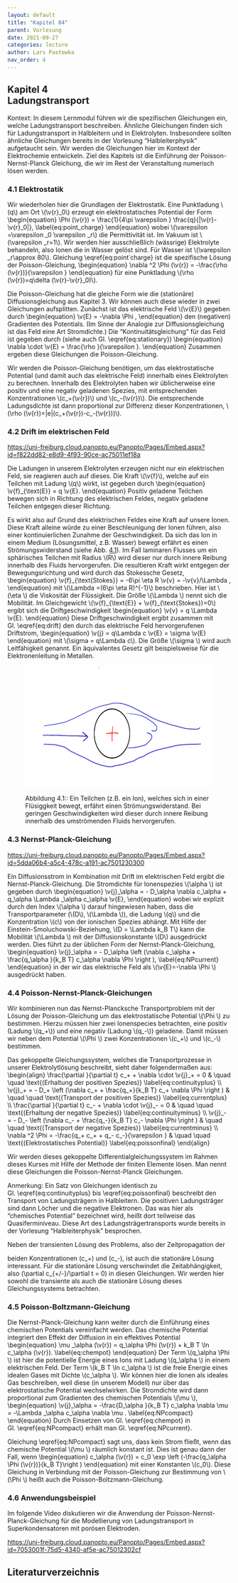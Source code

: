 ```yaml
---
layout: default
title: "Kapitel 04"
parent: Vorlesung
date: 2021-09-27
categories: lecture
author: Lars Pastewka
nav_order: 4
---
```


                                                                          
   <h2 class='chapterHead'><span class='titlemark'>Kapitel 4</span><br /><a id='x1-10004'></a>Ladungstransport</h2>
   <div id='shaded*-1' class='framedenv'>
<!-- l. 6 --><p class='noindent'><span class='underline'><span class='cmbx-12'>Kontext:</span></span> In diesem Lernmodul führen wir die spezifischen Gleichungen ein,
welche Ladungstransport beschreiben. Ähnliche Gleichungen finden sich für
Ladungstransport in Halbleitern und in Elektrolyten. Insbesondere sollten
ähnliche Gleichungen bereits in der Vorlesung “Halbleiterphysik” aufgetaucht
sein. Wir werden die Gleichungen hier im Kontext der Elektrochemie
entwickeln. Ziel des Kapitels ist die Einführung der Poisson-Nernst-Planck
Gleichung, die wir im Rest der Veranstaltung numerisch lösen werden. </p></div>
   <h3 class='sectionHead'><span class='titlemark'>4.1   </span> <a id='x1-20004.1'></a>Elektrostatik</h3>
<!-- l. 12 --><p class='noindent'>Wir wiederholen hier die Grundlagen der Elektrostatik. Eine Punktladung \(q\) am
Ort \(\v{r}_0\) erzeugt ein elektrostatisches Potential der Form \begin{equation} \Phi (\v{r}) = \frac{1}{4\pi \varepsilon } \frac{q}{|\v{r}-\v{r}_0|}, \label{eq:point_charge} \end{equation}
wobei \(\varepsilon =\varepsilon _0 \varepsilon _r\) die Permittivität ist. Im Vakuum ist \(\varepsilon _r=1\). Wir werden hier ausschließlich
(wässrige) Elektrolyte behandeln, also Ionen die in Wasser gelöst sind. Für
Wasser ist \(\varepsilon _r\approx 80\). Gleichung \eqref{eq:point˙charge} ist die spezifische Lösung der
Poisson-Gleichung, \begin{equation} \nabla ^2 \Phi (\v{r}) = -\frac{\rho (\v{r})}{\varepsilon } \end{equation}
für eine Punktladung \(\rho (\v{r})=q\delta (\v{r}-\v{r}_0)\).
</p><!-- l. 23 --><p class='indent'>   Die Poisson-Gleichung hat die gleiche Form wie die (stationäre)
Diffusionsgleichung aus Kapitel 3. Wir können auch diese wieder in zwei
Gleichungen aufsplitten. Zunächst ist das elektrische Feld \(\v{E}\) gegeben durch
\begin{equation} \v{E} = -\nabla \Phi , \end{equation}
den (negativen) Gradienten des Potentials. (Im Sinne der Analogie zur
Diffusionsgleichung ist das Feld eine Art Stromdichte.) Die “Kontinuitätsgleichung”
für das Feld ist gegeben durch (siehe auch Gl. \eqref{eq:stationary})
\begin{equation} \nabla \cdot \v{E} = \frac{\rho }{\varepsilon }. \end{equation}
Zusammen ergeben diese Gleichungen die Poisson-Gleichung.
</p><!-- l. 33 --><p class='indent'>   Wir werden die Poisson-Gleichung benötigen, um das elektrostatische
Potential (und damit auch das elektrische Feld) innerhalb eines Elektrolyten zu
berechnen. Innerhalb des Elektrolyten haben wir üblicherweise eine positiv und
eine negativ geladenen Spezies, mit entsprechenden Konzentrationen \(c_+(\v{r})\) und \(c_-(\v{r})\). Die
entsprechende Ladungsdichte ist dann proportional zur Differenz dieser
Konzentrationen, \(\rho (\v{r})=|e|(c_+(\v{r})-c_-(\v{r}))\).
</p><!-- l. 35 --><p class='noindent'>
                                                                          

                                                                          
</p>
   <h3 class='sectionHead'><span class='titlemark'>4.2   </span> <a id='x1-30004.2'></a>Drift im elektrischen Feld</h3>
<!-- l. 37 --><p class='noindent'><a class='url' href='https://uni-freiburg.cloud.panopto.eu/Panopto/Pages/Embed.aspx?id=f822dd82-e8d9-4f93-90ce-ac75011ef18a'><span class='cmtt-12'>https://uni-freiburg.cloud.panopto.eu/Panopto/Pages/Embed.aspx?id=f822dd82-e8d9-4f93-90ce-ac75011ef18a</span></a>
</p><!-- l. 39 --><p class='indent'>   Die Ladungen in unserem Elektrolyten erzeugen nicht nur ein elektrischen
Feld, sie reagieren auch auf dieses. Die Kraft \(\v{f}\), welche auf ein Teilchen mit Ladung
\(q\) wirkt, ist gegeben durch \begin{equation} \v{f}_{\text{E}} = q \v{E}. \end{equation}
Positiv geladene Teilchen bewegen sich in Richtung des elektrischen Feldes,
negativ geladene Teilchen entgegen dieser Richtung.
</p><!-- l. 45 --><p class='indent'>   Es wirkt also auf Grund des elektrischen Feldes eine <span class='cmti-12'>Kraft </span>auf unsere Ionen.
Diese Kraft alleine würde zu einer <span class='cmti-12'>Beschleunigung </span>der Ionen führen,
also einer kontinuierlichen Zunahme der Geschwindigkeit. Da sich das
Ion in einem Medium (Lösungsmittel, z.B. Wasser) bewegt erfährt es
einen Strömungswiderstand (siehe Abb. <a href='#x1-3001r1'>4.1<!-- tex4ht:ref: fig:brownian  --></a>). Im Fall laminaren Flusses
um ein sphärisches Teilchen mit Radius \(R\) wird dieser nur durch innere
Reibung innerhalb des Fluids hervorgerufen. Die resultieren Kraft wirkt
entgegen der Bewegungsrichtung und wird durch das Stokessche Gesetz,
\begin{equation} \v{f}_{\text{Stokes}} = -6\pi \eta R \v{v} = -\v{v}/\Lambda , \end{equation}
mit \(\Lambda =(6\pi \eta R)^{-1}\) beschrieben. Hier ist \(\eta \) die Viskosität der Flüssigkeit. Die Größe \(\Lambda \) nennt sich
die <span class='cmti-12'>Mobilität</span>. Im Gleichgewicht \(\v{f}_{\text{E}} + \v{f}_{\text{Stokes}}=0\) ergibt sich die Driftgeschwindigkeit
\begin{equation} \v{v} = q \Lambda \v{E}. \end{equation}
Diese Driftgeschwindigkeit ergibt zusammen mit Gl. \eqref{eq:drift} den durch
das elektrische Feld hervorgerufenen Driftstrom, \begin{equation} \v{j} = q\Lambda c \v{E} = \sigma \v{E} \end{equation}
mit \(\sigma = q\Lambda c\). Die Größe \(\sigma \) wird auch Leitfähigkeit genannt. Ein äquivalentes Gesetz gilt
beispielsweise für die Elektronenleitung in Metallen.
</p>
   <figure class='figure'> 

                                                                          

                                                                          
                                                                          

                                                                          
<!-- l. 64 --><p class='noindent'> <img height='273' width='585' alt='PIC' src='Figures/Drag_Force-.png' /> <a id='x1-3001r1'></a>
<a id='x1-3002'></a>
</p>
<figcaption class='caption'><span class='id'>Abbildung 4.1::   </span><span class='content'>Ein   Teilchen   (z.B.   ein   Ion),   welches   sich   in   einer
Flüsiggkeit  bewegt,  erfährt  einen  Strömungswiderstand.  Bei  geringen
Geschwindigkeiten   wird   dieser   durch   innere   Reibung   innerhalb   des
umströmenden Fluids hervorgerufen.
</span></figcaption><!-- tex4ht:label?: x1-3001r4.2  -->
                                                                          

                                                                          
   </figure>
   <h3 class='sectionHead'><span class='titlemark'>4.3   </span> <a id='x1-40004.3'></a>Nernst-Planck-Gleichung</h3>
<!-- l. 72 --><p class='noindent'><a class='url' href='https://uni-freiburg.cloud.panopto.eu/Panopto/Pages/Embed.aspx?id=5dda06b4-a5c4-478c-a191-ac7501230300'><span class='cmtt-12'>https://uni-freiburg.cloud.panopto.eu/Panopto/Pages/Embed.aspx?id=5dda06b4-a5c4-478c-a191-ac7501230300</span></a>
</p><!-- l. 74 --><p class='indent'>   Ein Diffusionsstrom in Kombination mit Drift im elektrischen Feld ergibt die
<span class='cmti-12'>Nernst-Planck-Gleichung</span>. Die Stromdichte für Ionenspezies \(\alpha \) ist gegeben durch
\begin{equation} \v{j}_\alpha = - D_\alpha \nabla c_\alpha + q_\alpha \Lambda _\alpha c_\alpha \v{E}, \end{equation}
wobei wir explizit durch den Index \(\alpha \) darauf hingewiesen haben, dass die
Transportparameter (\(D\), \(\Lambda \)), die Ladung \(q\) und die Konzentration \(c\) von der ionischen
Spezies abhängt. Mit Hilfe der Einstein-Smoluchowski-Beziehung, \(D = \Lambda k_B T\) kann die
Mobilität \(\Lambda \) mit der Diffusionskonstante \(D\) ausgedrückt werden. Dies führt zu der
üblichen Form der Nernst-Planck-Gleichung, \begin{equation} \v{j}_\alpha = - D_\alpha \left (\nabla c_\alpha + \frac{q_\alpha }{k_B T} c_\alpha \nabla \Phi \right ), \label{eq:NPcurrent} \end{equation}
in der wir das elektrische Feld als \(\v{E}=-\nabla \Phi \) ausgedrückt haben.
</p><!-- l. 89 --><p class='noindent'>
</p>
   <h3 class='sectionHead'><span class='titlemark'>4.4   </span> <a id='x1-50004.4'></a>Poisson-Nernst-Planck-Gleichungen</h3>
<!-- l. 91 --><p class='noindent'>Wir kombinieren nun das Nernst-Plancksche Transportproblem mit der Lösung
der Poisson-Gleichung um das elektrostatische Potential \(\Phi \) zu bestimmen. Hierzu
müssen hier zwei Ionenspecies betrachten, eine positiv (Ladung \(q_+\)) und eine
negativ (Ladung \(q_-\)) geladene. Damit müssen wir neben dem Potential \(\Phi \) zwei
Konzentrationen \(c_+\) und \(c_-\) bestimmen.
</p><!-- l. 93 --><p class='indent'>   Das gekoppelte Gleichungssystem, welches die Transportprozesse in
unserer Elektrolytlösung beschreibt, sieht daher folgendermaßen aus: \begin{align} \frac{\partial }{\partial t} c_+ + \nabla \cdot \v{j}_+ = 0 &amp; \quad \quad \text{(Erhaltung der positiven Spezies)} \label{eq:continuityplus} \\ \v{j}_+ = - D_+ \left (\nabla c_+ + \frac{q_+}{k_B T} c_+ \nabla \Phi \right ) &amp; \quad \quad \text{(Transport der positiven Spezies)} \label{eq:currentplus} \\ \frac{\partial }{\partial t} c_- + \nabla \cdot \v{j}_- = 0 &amp; \quad \quad \text{(Erhaltung der negative Spezies)} \label{eq:continuityminus} \\ \v{j}_- = - D_- \left (\nabla c_- + \frac{q_-}{k_B T} c_- \nabla \Phi \right ) &amp; \quad \quad \text{(Transport der negative Spezies)} \label{eq:currentminus} \\ \nabla ^2 \Phi = -\frac{q_+ c_+ + q_- c_-}{\varepsilon } &amp; \quad \quad \text{(Elektrostatisches Potential)} \label{eq:poissonfinal} \end{align}
</p><!-- l. 128 --><p class='indent'>   Wir werden dieses gekoppelte Differentialgleichungssystem im Rahmen dieses
Kurses mit Hilfe der Methode der finiten Elemente lösen. Man nennt diese
Gleichungen die <span class='cmti-12'>Poisson-Nernst-Planck Gleichungen</span>.
</p>
   <div id='shaded*-1' class='framedenv'>
<!-- l. 130 --><p class='noindent'><span class='underline'><span class='cmbx-12'>Anmerkung:</span></span> Ein Satz von Gleichungen identisch zu Gl. \eqref{eq:continuityplus}
bis \eqref{eq:poissonfinal} beschreibt den Transport von Ladungsträgern in
Halbleitern. Die positiven Ladungsträger sind dann Löcher und die negative
Elektronen. Das was hier als “chemisches Potential” bezeichnet wird, heißt dort
teilweise das Quasiferminiveau. Diese Art des Ladungsträgertransports wurde
bereits in der Vorlesung “Halbleiterphysik” besprochen. </p></div>
                                                                          

                                                                          
<!-- l. 134 --><p class='indent'>   Neben der transienten Lösung des Problems, also der Zeitpropagation der
beiden Konzentrationen \(c_+\) und \(c_-\), ist auch die stationäre Lösung interessant. Für
die stationäre Lösung verschwindet die Zeitabhängigkeit, also \(\partial c_{+/-}/\partial t = 0\) in diesen
Gleichungen. Wir werden hier sowohl die transiente als auch die stationäre
Lösung dieses Gleichungssystems betrachten.
</p><!-- l. 137 --><p class='noindent'>
</p>
   <h3 class='sectionHead'><span class='titlemark'>4.5   </span> <a id='x1-60004.5'></a>Poisson-Boltzmann-Gleichung</h3>
<!-- l. 139 --><p class='noindent'>Die Nernst-Planck-Gleichung kann weiter durch die Einführung eines <span class='cmti-12'>chemischen
</span><span class='cmti-12'>Potentials </span>vereinfacht werden. Das chemische Potential integriert den Effekt der
Diffusion in ein effektives Potential \begin{equation} \mu _\alpha (\v{r}) = q_\alpha \Phi (\v{r}) + k_B T \ln c_\alpha (\v{r}). \label{eq:chempot} \end{equation}
Der Term \(q_\alpha \Phi \) ist hier die potentielle Energie eines Ions mit Ladung \(q_\alpha \) in einem
elektrischen Feld. Der Term \(k_B T \ln c_\alpha \) ist die freie Energie eines idealen Gases mit Dichte \(c_\alpha \).
Wir können hier die Ionen als ideales Gas beschreiben, weil diese (in
unserem Modell) nur über das elektrostatische Potential wechselwirken. Die
Stromdichte wird dann proportional zum Gradienten des chemischen Potentials \(\mu \),
\begin{equation} \v{j}_\alpha = -\frac{D_\alpha }{k_B T} c_\alpha \nabla \mu = -\Lambda _\alpha c_\alpha \nabla \mu . \label{eq:NPcompact} \end{equation}
Durch Einsetzen von Gl. \eqref{eq:chempot} in Gl. \eqref{eq:NPcompact}
erhält man Gl. \eqref{eq:NPcurrent}.
</p><!-- l. 155 --><p class='indent'>   Gleichung \eqref{eq:NPcompact} sagt uns, dass kein Strom fließt, wenn das
chemische Potential \(\mu \) räumlich konstant ist. Dies ist genau dann der Fall, wenn
\begin{equation} c_\alpha (\v{r}) = c_0 \exp \left (-\frac{q_\alpha \Phi (\v{r})}{k_B T}\right ) \end{equation}
mit einer Konstanten \(c_0\). Diese Gleichung in Verbindung mit der Poisson-Gleichung
zur Bestimmung von \(\Phi \) heißt auch die <span class='cmti-12'>Poisson-Boltzmann-Gleichung</span>.
</p><!-- l. 162 --><p class='noindent'>
</p>
   <h3 class='sectionHead'><span class='titlemark'>4.6   </span> <a id='x1-70004.6'></a>Anwendungsbeispiel</h3>
<!-- l. 164 --><p class='noindent'>Im folgende Video diskutieren wir die Anwendung der Poisson-Nernst-Planck-Gleichung
für die Modellierung von Ladungstransport in Superkondensatoren mit porösen
Elektroden.
</p><!-- l. 166 --><p class='indent'>   <a class='url' href='https://uni-freiburg.cloud.panopto.eu/Panopto/Pages/Embed.aspx?id=7053001f-75d5-4340-af5e-ac75012302cf'><span class='cmtt-12'>https://uni-freiburg.cloud.panopto.eu/Panopto/Pages/Embed.aspx?id=7053001f-75d5-4340-af5e-ac75012302cf</span></a>
                                                                          

                                                                          
</p>
   <h2 class='likechapterHead'><a id='x1-80004.6'></a>Literaturverzeichnis</h2>
    
